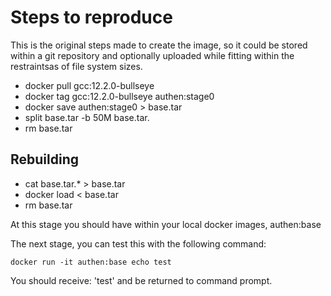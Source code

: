 # Steps to reproduce

This is the original steps made to create the image, so it could be stored
within a git repository and optionally uploaded while fitting within the 
restraintsas of file system sizes.

* docker pull gcc:12.2.0-bullseye
* docker tag gcc:12.2.0-bullseye authen:stage0
* docker save authen:stage0 > base.tar 
* split base.tar -b 50M base.tar.
* rm base.tar

## Rebuilding
* cat base.tar.* > base.tar
* docker load < base.tar
* rm base.tar

At this stage you should have within your local docker images, authen:base

The next stage, you can test this with the following command:

```docker run -it authen:base echo test```

You should receive: 'test' and be returned to command prompt.
